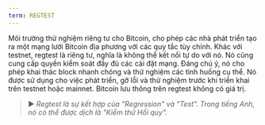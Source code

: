 ```yaml
---
term: REGTEST
---
```


Môi trường thử nghiệm riêng tư cho Bitcoin, cho phép các nhà phát triển tạo ra một mạng lưới Bitcoin địa phương với các quy tắc tùy chỉnh. Khác với testnet, regtest là riêng tư, nghĩa là không thể kết nối tự do với nó. Nó cũng cung cấp quyền kiểm soát đầy đủ các cài đặt mạng. Đáng chú ý, nó cho phép khai thác block nhanh chóng và thử nghiệm các tình huống cụ thể. Nó được sử dụng cho việc phát triển, gỡ lỗi và thử nghiệm trước khi triển khai trên testnet hoặc mainnet. Bitcoin lưu thông trên regtest không có giá trị.

> ► *Regtest là sự kết hợp của "Regression" và "Test". Trong tiếng Anh, nó có thể được dịch là "Kiểm thử Hồi quy".*